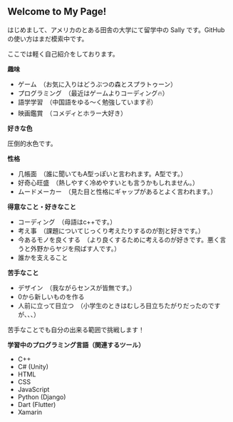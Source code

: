 <!---
Sally-009/Sally-009 is a ✨ special ✨ repository because its `README.md` (this file) appears on your GitHub profile.
You can click the Preview link to take a look at your changes.
--->

Welcome to My Page!
-------------------

はじめまして、アメリカのとある田舎の大学にて留学中の Sally です。GitHub の使い方はまだ模索中です。

ここでは軽く自己紹介をしております。

**趣味**
- ゲーム　（お気に入りはどうぶつの森とスプラトゥーン）
- プログラミング　（最近はゲームよりコーディング:fire:）
- 語学学習　（中国語をゆる～く勉強しています:v:）
- 映画鑑賞　（コメディとホラー大好き）

**好きな色**

圧倒的水色です。

**性格**
- 几帳面　（誰に聞いてもA型っぽいと言われます。A型です。）
- 好奇心旺盛　（熱しやすく冷めやすいとも言うかもしれません。）
- ムードメーカー　（見た目と性格にギャップがあるとよく言われます。）

**得意なこと・好きなこと**
- コーディング　（母語はc++です。）
- 考え事　（課題についてじっくり考えたりするのが割と好きです。）
- 今あるモノを良くする　（より良くするために考えるのが好きです。悪く言うと外野からヤジを飛ばす人です。）
- 誰かを支えること

**苦手なこと**
- デザイン　（我ながらセンスが皆無です。）
- 0から新しいものを作る
- 人前に立って目立つ　（小学生のときはむしろ目立ちたがりだったのですが、、、）

苦手なことでも自分の出来る範囲で挑戦します！

**学習中のプログラミング言語（関連するツール）**
- C++
- C# (Unity)
- HTML
- CSS
- JavaScript
- Python (Django)
- Dart (Flutter)
- Xamarin
